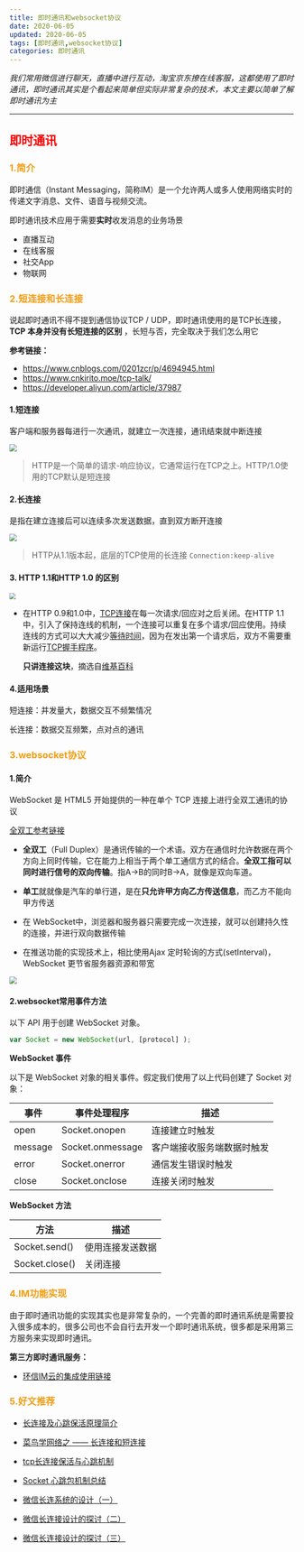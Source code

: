 ```yaml
---
title: 即时通讯和websocket协议
date: 2020-06-05
updated: 2020-06-05
tags: [即时通讯,websocket协议]
categories: 即时通讯
---
```


*我们常用微信进行聊天，直播中进行互动，淘宝京东撩在线客服，这都使用了即时通讯，即时通讯其实是个看起来简单但实际非常复杂的技术，本文主要以简单了解即时通讯为主*

<!-- more -->

---

## <font color=red>即时通讯</font>

### <font color=#F39C12>1.简介</font>

 即时通信（Instant Messaging，简称IM）是一个允许两人或多人使用网络实时的传递文字消息、文件、语音与视频交流。

 即时通讯技术应用于需要**实时**收发消息的业务场景 

- 直播互动
- 在线客服
- 社交App
- 物联网

### <font color=#F39C12>2.短连接和长连接</font>

 说起即时通讯不得不提到通信协议TCP / UDP，即时通讯使用的是TCP长连接，**TCP 本身并没有长短连接的区别** ，长短与否，完全取决于我们怎么用它 

 **参考链接：**

-  https://www.cnblogs.com/0201zcr/p/4694945.html 
-  https://www.cnkirito.moe/tcp-talk/ 
-  https://developer.aliyun.com/article/37987 

#### 1.短连接

客户端和服务器每进行一次通讯，就建立一次连接，通讯结束就中断连接 

<img src="https://img-blog.csdnimg.cn/20201013155021621.png?x-oss-process=image/watermark,type_ZmFuZ3poZW5naGVpdGk,shadow_10,text_aHR0cHM6Ly9ibG9nLmNzZG4ubmV0L2xpc2h1d2VuNzk4Ng==,size_16,color_FFFFFF,t_70#pic_center" style="zoom:80%;" />

>  HTTP是一个简单的请求-响应协议，它通常运行在TCP之上。HTTP/1.0使用的TCP默认是短连接 

#### 2.长连接

是指在建立连接后可以连续多次发送数据，直到双方断开连接 

<img src="https://img-blog.csdnimg.cn/20201013155735840.png?x-oss-process=image/watermark,type_ZmFuZ3poZW5naGVpdGk,shadow_10,text_aHR0cHM6Ly9ibG9nLmNzZG4ubmV0L2xpc2h1d2VuNzk4Ng==,size_16,color_FFFFFF,t_70#pic_center" style="zoom: 80%;" />

>  HTTP从1.1版本起，底层的TCP使用的长连接  `Connection:keep-alive `

#### 3. HTTP 1.1和HTTP 1.0 的区别

<img src="https://img-blog.csdnimg.cn/20201013161027756.png?x-oss-process=image/watermark,type_ZmFuZ3poZW5naGVpdGk,shadow_10,text_aHR0cHM6Ly9ibG9nLmNzZG4ubmV0L2xpc2h1d2VuNzk4Ng==,size_16,color_FFFFFF,t_70#pic_center" style="zoom: 67%;" />

- 在HTTP 0.9和1.0中，[TCP连接](https://zh.wikipedia.org/wiki/传输控制协议)在每一次请求/回应对之后关闭。在HTTP 1.1中，引入了保持连线的机制，一个连接可以重复在多个请求/回应使用。持续连线的方式可以大大减少[等待时间](https://zh.wikipedia.org/wiki/延迟_(工程学))，因为在发出第一个请求后，双方不需要重新运行[TCP握手程序](https://zh.wikipedia.org/wiki/握手_(技术))。

  **只讲连接这块**，摘选自[维基百科](https://zh.wikipedia.org/wiki/%E8%B6%85%E6%96%87%E6%9C%AC%E4%BC%A0%E8%BE%93%E5%8D%8F%E8%AE%AE)

#### 4.适用场景

短连接：并发量大，数据交互不频繁情况

长连接：数据交互频繁，点对点的通讯

### <font color=#F39C12>3.websocket协议</font>

#### 1.简介

 WebSocket 是 HTML5 开始提供的一种在单个 TCP 连接上进行全双工通讯的协议

[全双工参考链接](https://baike.baidu.com/item/%E5%85%A8%E5%8F%8C%E5%B7%A5/310007?fr=aladdin)

- **全双工**（Full Duplex）是通讯传输的一个术语。双方在通信时允许数据在两个方向上同时传输，它在能力上相当于两个单工通信方式的结合。**全双工指可以同时进行信号的双向传输**。指A→B的同时B→A，就像是双向车道。
- **单工**就就像是汽车的单行道，是在**只允许甲方向乙方传送信息**，而乙方不能向甲方传送

- 在 WebSocket中，浏览器和服务器只需要完成一次连接，就可以创建持久性的连接，并进行双向数据传输 

- 在推送功能的实现技术上，相比使用Ajax 定时轮询的方式(setInterval)，WebSocket 更节省服务器资源和带宽

<img src="https://img-blog.csdnimg.cn/20201013163159554.png?x-oss-process=image/watermark,type_ZmFuZ3poZW5naGVpdGk,shadow_10,text_aHR0cHM6Ly9ibG9nLmNzZG4ubmV0L2xpc2h1d2VuNzk4Ng==,size_16,color_FFFFFF,t_70#pic_center" style="zoom: 80%;" />

#### 2.websocket常用事件方法

以下 API 用于创建 WebSocket 对象。

```js
var Socket = new WebSocket(url, [protocol] );
```

**WebSocket 事件**

以下是 WebSocket 对象的相关事件。假定我们使用了以上代码创建了 Socket 对象：

| **事件** | **事件处理程序** | 描述                       |
| -------- | ---------------- | -------------------------- |
| open     | Socket.onopen    | 连接建立时触发             |
| message  | Socket.onmessage | 客户端接收服务端数据时触发 |
| error    | Socket.onerror   | 通信发生错误时触发         |
| close    | Socket.onclose   | 连接关闭时触发             |

 **WebSocket 方法** 

| **方法**       | 描述             |
| -------------- | ---------------- |
| Socket.send()  | 使用连接发送数据 |
| Socket.close() | 关闭连接         |

### <font color=#F39C12>4.IM功能实现</font>

由于即时通讯功能的实现其实也是非常复杂的，一个完善的即时通讯系统是需要投入很多成本的，很多公司也不会自行去开发一个即时通讯系统，很多都是采用第三方服务来实现即时通讯。

**第三方即时通讯服务：**

-  [环信IM云的集成使用链接](http://keepli.cn/2020/06/10/%E7%8E%AF%E4%BF%A1IM%E7%9A%84%E9%9B%86%E6%88%90/)

### <font color=#F39C12>5.好文推荐</font>

- [长连接及心跳保活原理简介]( https://www.cnblogs.com/sunsky303/p/10414146.html )

- [菜鸟学网络之 —— 长连接和短连接](https://juejin.im/post/6844903609138692110#heading-16 )

- [tcp长连接保活与心跳机制](https://blog.nowcoder.net/n/365e490ea8344081a95e0c1fc35191cc)

- [Socket 心跳包机制总结](https://developer.aliyun.com/article/245913)

- [微信长连系统的设计（一）](https://juejin.im/post/6844903650741977095)

- [微信长连接设计的探讨（二）](https://juejin.im/post/6844903689111470094)

- [微信长连接设计的探讨（三）](https://juejin.im/post/6844903689581395981)